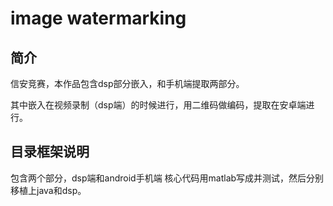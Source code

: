 image watermarking 
===========================

简介
-----
信安竞赛，本作品包含dsp部分嵌入，和手机端提取两部分。

其中嵌入在视频录制（dsp端）的时候进行，用二维码做编码，提取在安卓端进行。


目录框架说明
--

包含两个部分，dsp端和android手机端
核心代码用matlab写成并测试，然后分别移植上java和dsp。

